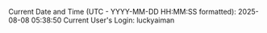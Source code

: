 Current Date and Time (UTC - YYYY-MM-DD HH:MM:SS formatted): 2025-08-08 05:38:50
Current User's Login: luckyaiman
